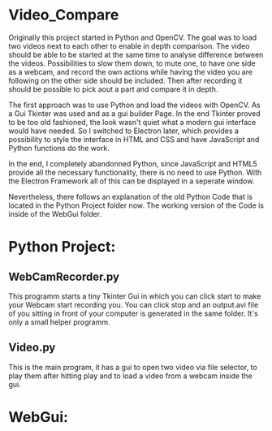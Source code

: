 # Video_Compare 

Originally this project started in Python and OpenCV. The goal was to load two videos next to each other to enable in depth comparison. The video should be able to be started at the same time to analyse difference between the videos. 
Possibilities to slow them down, to mute one, to have one side as a webcam, and record the own actions while having the video you are following on the other side should be included. Then after recording it should be possible to pick aout a part and compare it in depth.

The first approach was to use Python and load the videos with OpenCV. As a Gui Tkinter was used and as a gui builder Page. In the end Tkinter proved to be too old fashioned, the look wasn't quiet what a modern gui interface would have needed. So I switched to Electron later, which provides a possibility to style the interface in HTML and CSS and have JavaScript and Python functions do the work. 

In the end, I completely abandonned Python, since JavaScript and HTML5 provide all the necessary functionality, there is no need to use Python. With the Electron Framework all of this can be displayed in a seperate window. 

Nevertheless, there follows an explanation of the old Python Code that is located in the Python Project folder now. The working version of the Code is inside of the WebGui folder.

# Python Project:


## WebCamRecorder.py
This programm starts a tiny Tkinter Gui in which you can click start to make your Webcam start recording you. You can click stop and an output.avi file of you sitting in front of your computer is generated in the same folder. It's only a small helper programm.


## Video.py
This is the main program, it has a gui to open two video via file selector, to play them after hitting play and to load a video from a webcam inside the gui.




# WebGui:

##